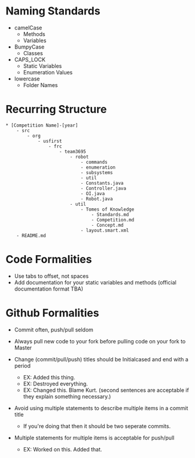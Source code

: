 # Naming Standards
* camelCase
 	- Methods
 	- Variables
* BumpyCase
 	- Classes
* CAPS_LOCK
	- Static Variables
 	- Enumeration Values
* lowercase
 	- Folder Names
	
# Recurring Structure
```
* [Competition Name]-[year]
	- src
		- org
			- usfirst
				- frc
					- team3695
						- robot
							- commands
							- enumeration
							- subsystems
							- util
							- Constants.java
							- Controller.java
							- OI.java
							- Robot.java
						- util
							- Tomes of Knowledge
								- Standards.md
								- Competition.md
								- Concept.md
							- layout.smart.xml
	- README.md
```						
# Code Formalities
* Use tabs to offset, not spaces
* Add documentation for your static variables and methods (official documentation format TBA)
# Github Formalities
* Commit often, push/pull seldom
* Always pull new code to your fork before pulling code on your fork to Master
* Change (commit/pull/push) titles should be Initialcased and end with a period
	* EX: Added this thing.
	* EX: Destroyed everything.
	* EX: Changed this. Blame Kurt.   (second sentences are acceptable if they explain something necessary.)
	
* Avoid using multiple statements to describe multiple items in a commit title
	* If you're doing that then it should be two seperate commits.
* Multiple statements for multiple items is acceptable for push/pull
	* EX: Worked on this. Added that.
